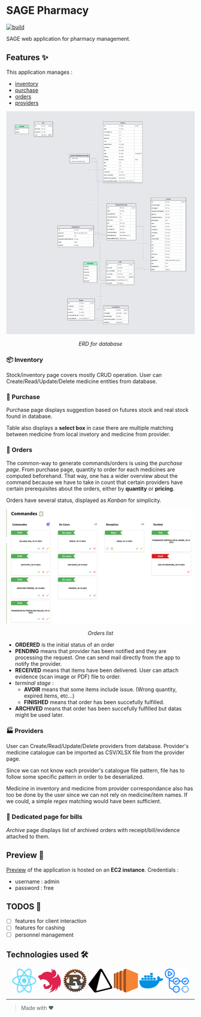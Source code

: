 # SAGE Pharmacy

[![build](https://github.com/acf-patrick/SAGE-pharmacy/actions/workflows/deploy.yaml/badge.svg)](https://github.com/acf-patrick/SAGE-pharmacy/actions/workflows/deploy.yaml)

SAGE web application for pharmacy management.

## Features ✨

This application manages :

<ul>
    <li><a href="#inventory">inventory</a></li>
    <li><a href="#purchase">purchase</a></li>
    <li><a href="#commands">orders</a></li>
    <li><a href="#providers">providers</a></li>
</ul>

<img src="./assets/UML.png" alt="UML" />
<p align="center"><em>ERD for database</em></p>

<h3 id="inventory">📦 Inventory</h3>
Stock/inventory page covers mostly CRUD operation. User can Create/Read/Update/Delete medicine entities from database.

<h3 id="purchase">🛒 Purchase</h3>
Purchase page displays suggestion based on futures stock and real stock found in database.

Table also displays a **select box** in case there are multiple matching between medicine from local invetory and medicine from provider.

<h3 id="commands">📝 Orders</h3>

The common-way to generate commands/orders is using the _purchase page_. From purchase page, quantity to order for each medicines are computed beforehand. That way, one has a wider overview about the command because we have to take in count that certain providers have certain prerequisites about the orders, either by __quantity__ or __pricing__.

Orders have several status, displayed as _Kanban_ for simplicity.

<img src="./assets/orders.png" alt="orders" />
<p align="center"><em>Orders list</em></p>

- __ORDERED__ is the initial status of an order
- __PENDING__ means that provider has been notified and they are processing the request. One can send mail directly from the app to notify the provider.
- __RECEIVED__ means that items have been delivered. User can attach evidence (scan image or PDF) file to order.
- _terminal stage_ :
    - __AVOIR__ means that some items include issue. (Wrong quantity, expired items, etc...)
    - __FINISHED__ means that order has been succefully fulfilled.
- __ARCHIVED__ means that order has been succefully fulfilled but datas might be used later.

<h3 id="providers">🏭 Providers</h3>
User can Create/Read/Update/Delete providers from database. Provider's medicine catalogue can be imported as CSV/XLSX file from the provider page. 

Since we can not know each provider's catalogue file pattern, file has to follow some specific pattern in order to be deserialized.

Medicine in inventory and medicine from provider correspondance also has too be done by the user since we can not rely on medicine/item names. If we could, a simple _regex_ matching would have been sufficient.

<h3 id="providers">🧾 Dedicated page for bills</h3>

_Archive_ page displays list of archived orders with receipt/bill/evidence attached to them.

## Preview 🚧
[Preview](http://3.19.232.21/) of the application is hosted on an __EC2 instance__.  Credentials :
- username : admin
- password : free

## TODOS 📝
- [ ] features for client interaction
- [ ] features for cashing
- [ ] personnel management

## Technologies used 🛠️
<div align="center">
    <img width="64" height="64" src="./assets/react.svg" alt="react-icon" />
    <img width="64" height="64" src="./assets/nestjs.svg" alt="nestjs-icon" />
    <img width="64" height="64" src="./assets/rust.png" alt="rust-icon" />
    <img width="64" height="64" src="./assets/prisma.svg" alt="prisma-icon" />
    <img width="64" height="64" src="./assets/aws-ec2.svg" alt="aws-ec2-icon" />
    <img width="64" height="64" src="./assets/docker.svg" alt="docker-icon" />
    <img width="64" height="64" src="./assets/gh-workflow.png" alt="github-action-icon" />
</div>

<hr />

> Made with ❤️